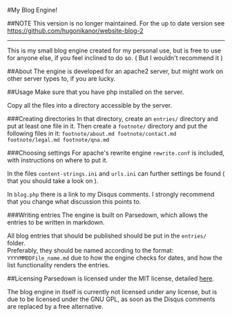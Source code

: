 #My Blog Engine! 

##NOTE
This version is no longer maintained. For the up to date version see <https://github.com/hugonikanor/website-blog-2>

---

This is my small blog engine created for my personal use, but is free to use for
anyone else, if you feel inclined to do so. ( But I wouldn't recommend it )

##About
The engine is developed for an apache2 server, but might work on other server types
to, if you are lucky.

##Usage
Make sure that you have php installed on the server.

Copy all the files into a directory accessible by the server.

###Creating directories
In that directory, create an ``entries/`` directory and put at least one file
in it. Then create a ``footnote/`` directory and put the following files in it:
``
footnote/about.md
footnote/contact.md
footnote/legal.md
footnote/qna.md
`` 

###Choosing settings
For apache's rewrite engine ``rewrite.conf`` is included, with instructions on
where to put it.

In the files ``content-strings.ini`` and ``urls.ini`` can further settings be
found ( that you should take a look on ).

In ``blog.php`` there is a link to my Disqus comments. I strongly recommend that
you change what discussion this points to.

###Writing entries
The engine is built on Parsedown, which allows the entries to be written in 
markdown.

All blog entries that should be published should be put in the ``entries/`` folder.  
Preferably, they should be named according to the format: ``YYYYMMDDFile_name.md``
due to how the engine checks for dates, and how the list functionality renders
the entries.

##Licensing
Parsedown is licensed under the MIT license, detailed [here](./LICENSE_PARSEDOWN.php).

The blog engine in itself is currently not licensed under any license, but is due
to be licensed under the GNU GPL, as soon as the Disqus comments are replaced
by a free alternative.
